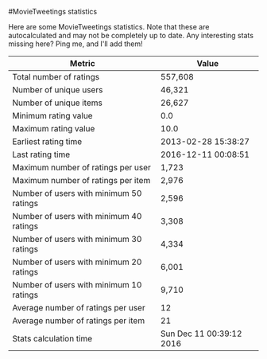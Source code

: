 #MovieTweetings statistics

Here are some MovieTweetings statistics. Note that these are autocalculated and may not be completely up to date. Any interesting stats missing here? Ping me, and I'll add them!

Metric | Value
--- | ---
Total number of ratings                 | 557,608
Number of unique users                  | 46,321
Number of unique items                  | 26,627
Minimum rating value                    | 0.0
Maximum rating value                    | 10.0
Earliest rating time                    | 2013-02-28 15:38:27
Last rating time                        | 2016-12-11 00:08:51
Maximum number of ratings per user      | 1,723
Maximum number of ratings per item      | 2,976
Number of users with minimum 50 ratings | 2,596
Number of users with minimum 40 ratings | 3,308
Number of users with minimum 30 ratings | 4,334
Number of users with minimum 20 ratings | 6,001
Number of users with minimum 10 ratings | 9,710
Average number of ratings per user      | 12
Average number of ratings per item      | 21
Stats calculation time                  | Sun Dec 11 00:39:12 2016

